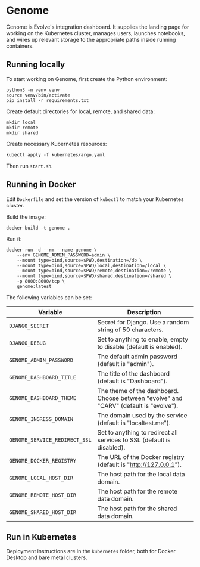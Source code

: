 # Genome

Genome is Evolve's integration dashboard. It supplies the landing page for working on the Kubernetes cluster, manages users, launches notebooks, and wires up relevant storage to the appropriate paths inside running containers.

## Running locally

To start working on Genome, first create the Python environment:
```
python3 -m venv venv
source venv/bin/activate
pip install -r requirements.txt
```

Create default directories for local, remote, and shared data:
```
mkdir local
mkdir remote
mkdir shared
```

Create necessary Kubernetes resources:
```
kubectl apply -f kubernetes/argo.yaml
```

Then run `start.sh`.

## Running in Docker

Edit `Dockerfile` and set the version of `kubectl` to match your Kubernetes cluster.

Build the image:
```
docker build -t genome .
```

Run it:
```
docker run -d --rm --name genome \
    --env GENOME_ADMIN_PASSWORD=admin \
    --mount type=bind,source=$PWD,destination=/db \
    --mount type=bind,source=$PWD/local,destination=/local \
    --mount type=bind,source=$PWD/remote,destination=/remote \
    --mount type=bind,source=$PWD/shared,destination=/shared \
    -p 8000:8000/tcp \
    genome:latest
```

The following variables can be set:

| Variable                      | Description                                                                           |
|-------------------------------|---------------------------------------------------------------------------------------|
| `DJANGO_SECRET`               | Secret for Django. Use a random string of 50 characters.                              |
| `DJANGO_DEBUG`                | Set to anything to enable, empty to disable (default is enabled).                     |
| `GENOME_ADMIN_PASSWORD`       | The default admin password (default is "admin").                                      |
| `GENOME_DASHBOARD_TITLE`      | The title of the dashboard (default is "Dashboard").                                  |
| `GENOME_DASHBOARD_THEME`      | The theme of the dashboard. Choose between "evolve" and "CARV" (default is "evolve"). |
| `GENOME_INGRESS_DOMAIN`       | The domain used by the service (default is "localtest.me").                           |
| `GENOME_SERVICE_REDIRECT_SSL` | Set to anything to redirect all services to SSL (default is disabled).                |
| `GENOME_DOCKER_REGISTRY`      | The URL of the Docker registry (default is "http://127.0.0.1").                       |
| `GENOME_LOCAL_HOST_DIR`       | The host path for the local data domain.                                              |
| `GENOME_REMOTE_HOST_DIR`      | The host path for the remote data domain.                                             |
| `GENOME_SHARED_HOST_DIR`      | The host path for the shared data domain.                                             |

## Run in Kubernetes

Deployment instructions are in the `kubernetes` folder, both for Docker Desktop and bare metal clusters.
